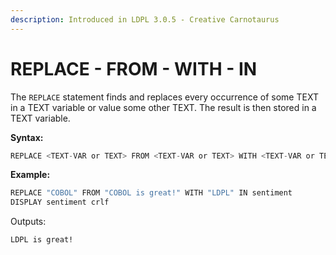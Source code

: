 ```yaml
---
description: Introduced in LDPL 3.0.5 - Creative Carnotaurus
---
```


# REPLACE - FROM - WITH - IN

The `REPLACE` statement finds and replaces every occurrence of some TEXT in a TEXT variable or value some other TEXT. The result is then stored in a TEXT variable.

**Syntax:**

```c
REPLACE <TEXT-VAR or TEXT> FROM <TEXT-VAR or TEXT> WITH <TEXT-VAR or TEXT> IN <TEXT-VAR>
```

**Example:**

```coffeescript
REPLACE "COBOL" FROM "COBOL is great!" WITH "LDPL" IN sentiment
DISPLAY sentiment crlf
```

Outputs:

```text
LDPL is great!
```

